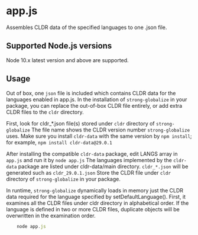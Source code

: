 # app.js

Assembles CLDR data of the specified languages to one .json file.

## Supported Node.js versions

Node 10.x latest version and above are supported.

## Usage

Out of box, one `json` file is included which contains CLDR data for the languages enabled in app.js.  In the installation of `strong-globalize` in your package, you can replace the out-of-box CLDR file entirely, or add extra CLDR files to the `cldr` directory.

First, look for cldr_*.json file(s) stored under `cldr` directory of `strong-globalize` The file name shows the CLDR version number `strong-globalize` uses.  Make sure you install `cldr-data` with the same version by `npm install`; for example, `npm install cldr-data@29.0.1`

After installing the compatible `cldr-data` package, edit LANGS array in `app.js` and run it by `node app.js`  The languages implemented by the `cldr-data` package are listed under cldr-data/main directory.  `cldr_*.json` will be generated such as `cldr_29.0.1.json`  Store the CLDR file under `cldr` directory of `strong-globalize` in your package.

In runtime, `strong-globalize` dynamically loads in memory just the CLDR data required for the language specified by setDefaultLanguage().  First, it examines all the CLDR files under cldr directory in alphabetical order.  If the language is defined in two or more CLDR files, duplicate objects will be overwritten in the examination order.


```js
	node app.js
```